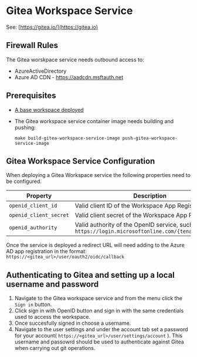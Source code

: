 # Gitea Workspace Service

See: [https://gitea.io/](https://gitea.io)

## Firewall Rules

The Gitea worskpace service needs outbound access to:

- AzureActiveDirectory
- Azure AD CDN - https://aadcdn.msftauth.net

## Prerequisites

- [A base workspace deployed](../workspaces/base.md)

- The Gitea workspace service container image needs building and pushing:

  `make build-gitea-workspace-service-image push-gitea-workspace-service-image`

## Gitea Workspace Service Configuration

When deploying a Gitea Workspace service the following properties need to be configured.

| Property |  Description |
| -------- |  ----------- |
| `openid_client_id` | Valid client ID of the Workspace App Registration. |
| `openid_client_secret` | Valid client secret of the Workspace App Registration. |
| `openid_authority` | Valid authority of the OpenID service, such as `https://login.microsoftonline.com/{tenant_id}/v2.0` |

Once the service is deployed a redirect URL will need adding to the Azure AD app registration in the format: `https://<gitea_url>/user/oauth2/oidc/callback`

## Authenticating to Gitea and setting up a local username and password

1. Navigate to the Gitea workspace service and from the menu click the `Sign in` button.
2. Click sign in with OpenID button and sign in with the same credentials used to access the workspace.
3. Once succesfully signed in choose a username.
4. Navigate to the user settings and under the account tab set a password for your account( `https://<gitea_url>/user/settings/account` ). This username and passowrd should be used to authenticate against Gitea when carrying out git operations.
